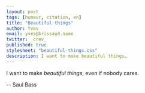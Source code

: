 ```yaml
---
layout: post
tags: [humeur, citation, en]
title: "Beautiful things"
author: Yves
email: yves@brissaud.name
twitter: _crev_
published: true
stylesheet: "beautiful-things.css"
description: I want to make beautiful things…
---
```


<p class="quote">I want to make <em>beautiful things</em>, even if nobody cares.</p>

-- Saul Bass

